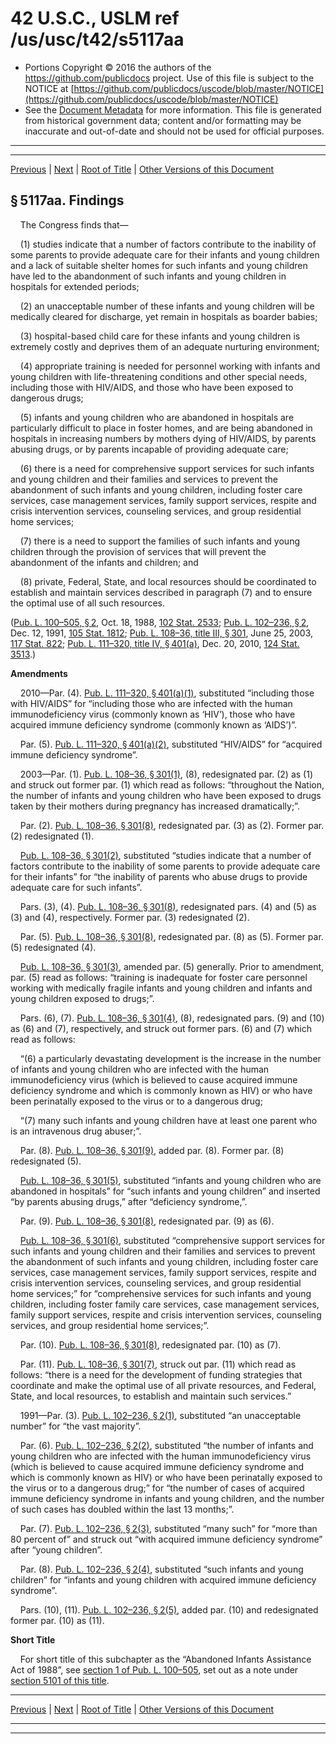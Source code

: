 ---
---

# 42 U.S.C., USLM ref /us/usc/t42/s5117aa

* Portions Copyright © 2016 the authors of the https://github.com/publicdocs project.
  Use of this file is subject to the NOTICE at [https://github.com/publicdocs/uscode/blob/master/NOTICE](https://github.com/publicdocs/uscode/blob/master/NOTICE)
* See the [Document Metadata](././../../../../..//README.md) for more information.
  This file is generated from historical government data; content and/or formatting may be inaccurate and out-of-date and should not be used for official purposes.

----------
----------

[Previous](./../../../../..//us/usc/t42/ch67/schIV–A/m__us_usc_t42_ch67_schIV–A.md) | [Next](./../../../../..//us/usc/t42/ch67/schIV–A/ptA/m__us_usc_t42_ch67_schIV–A_ptA.md) | [Root of Title](./../../../../../) | [Other Versions of this Document](https://publicdocs.github.io/go/links?ns=uslm&ref=%2Fus%2Fusc%2Ft42%2Fs5117aa)

## § 5117aa. Findings

    The Congress finds that—

    (1) studies indicate that a number of factors contribute to the inability of some parents to provide adequate care for their infants and young children and a lack of suitable shelter homes for such infants and young children have led to the abandonment of such infants and young children in hospitals for extended periods;

    (2) an unacceptable number of these infants and young children will be medically cleared for discharge, yet remain in hospitals as boarder babies;

    (3) hospital-based child care for these infants and young children is extremely costly and deprives them of an adequate nurturing environment;

    (4) appropriate training is needed for personnel working with infants and young children with life-threatening conditions and other special needs, including those with HIV/AIDS, and those who have been exposed to dangerous drugs;

    (5) infants and young children who are abandoned in hospitals are particularly difficult to place in foster homes, and are being abandoned in hospitals in increasing numbers by mothers dying of HIV/AIDS, by parents abusing drugs, or by parents incapable of providing adequate care;

    (6) there is a need for comprehensive support services for such infants and young children and their families and services to prevent the abandonment of such infants and young children, including foster care services, case management services, family support services, respite and crisis intervention services, counseling services, and group residential home services;

    (7) there is a need to support the families of such infants and young children through the provision of services that will prevent the abandonment of the infants and children; and

    (8) private, Federal, State, and local resources should be coordinated to establish and maintain services described in paragraph (7) and to ensure the optimal use of all such resources.

([Pub. L. 100–505, § 2][/us/pl/100/505/s2], Oct. 18, 1988, [102 Stat. 2533][/us/stat/102/2533]; [Pub. L. 102–236, § 2][/us/pl/102/236/s2], Dec. 12, 1991, [105 Stat. 1812][/us/stat/105/1812]; [Pub. L. 108–36, title III, § 301][/us/pl/108/36/s301], June 25, 2003, [117 Stat. 822][/us/stat/117/822]; [Pub. L. 111–320, title IV, § 401(a)][/us/pl/111/320/s401/a], Dec. 20, 2010, [124 Stat. 3513][/us/stat/124/3513].)

 __Amendments__ 

    2010—Par. (4). [Pub. L. 111–320, § 401(a)(1)][/us/pl/111/320/s401/a/1], substituted “including those with HIV/AIDS” for “including those who are infected with the human immunodeficiency virus (commonly known as ‘HIV’), those who have acquired immune deficiency syndrome (commonly known as ‘AIDS’)”.

    Par. (5). [Pub. L. 111–320, § 401(a)(2)][/us/pl/111/320/s401/a/2], substituted “HIV/AIDS” for “acquired immune deficiency syndrome”.

    2003—Par. (1). [Pub. L. 108–36, § 301(1)][/us/pl/108/36/s301/1], (8), redesignated par. (2) as (1) and struck out former par. (1) which read as follows: “throughout the Nation, the number of infants and young children who have been exposed to drugs taken by their mothers during pregnancy has increased dramatically;”.

    Par. (2). [Pub. L. 108–36, § 301(8)][/us/pl/108/36/s301/8], redesignated par. (3) as (2). Former par. (2) redesignated (1).

    [Pub. L. 108–36, § 301(2)][/us/pl/108/36/s301/2], substituted “studies indicate that a number of factors contribute to the inability of some parents to provide adequate care for their infants” for “the inability of parents who abuse drugs to provide adequate care for such infants”.

    Pars. (3), (4). [Pub. L. 108–36, § 301(8)][/us/pl/108/36/s301/8], redesignated pars. (4) and (5) as (3) and (4), respectively. Former par. (3) redesignated (2).

    Par. (5). [Pub. L. 108–36, § 301(8)][/us/pl/108/36/s301/8], redesignated par. (8) as (5). Former par. (5) redesignated (4).

    [Pub. L. 108–36, § 301(3)][/us/pl/108/36/s301/3], amended par. (5) generally. Prior to amendment, par. (5) read as follows: “training is inadequate for foster care personnel working with medically fragile infants and young children and infants and young children exposed to drugs;”.

    Pars. (6), (7). [Pub. L. 108–36, § 301(4)][/us/pl/108/36/s301/4], (8), redesignated pars. (9) and (10) as (6) and (7), respectively, and struck out former pars. (6) and (7) which read as follows:

    “(6) a particularly devastating development is the increase in the number of infants and young children who are infected with the human immunodeficiency virus (which is believed to cause acquired immune deficiency syndrome and which is commonly known as HIV) or who have been perinatally exposed to the virus or to a dangerous drug;

    “(7) many such infants and young children have at least one parent who is an intravenous drug abuser;”.

    Par. (8). [Pub. L. 108–36, § 301(9)][/us/pl/108/36/s301/9], added par. (8). Former par. (8) redesignated (5).

    [Pub. L. 108–36, § 301(5)][/us/pl/108/36/s301/5], substituted “infants and young children who are abandoned in hospitals” for “such infants and young children” and inserted “by parents abusing drugs,” after “deficiency syndrome,”.

    Par. (9). [Pub. L. 108–36, § 301(8)][/us/pl/108/36/s301/8], redesignated par. (9) as (6).

    [Pub. L. 108–36, § 301(6)][/us/pl/108/36/s301/6], substituted “comprehensive support services for such infants and young children and their families and services to prevent the abandonment of such infants and young children, including foster care services, case management services, family support services, respite and crisis intervention services, counseling services, and group residential home services;” for “comprehensive services for such infants and young children, including foster family care services, case management services, family support services, respite and crisis intervention services, counseling services, and group residential home services;”.

    Par. (10). [Pub. L. 108–36, § 301(8)][/us/pl/108/36/s301/8], redesignated par. (10) as (7).

    Par. (11). [Pub. L. 108–36, § 301(7)][/us/pl/108/36/s301/7], struck out par. (11) which read as follows: “there is a need for the development of funding strategies that coordinate and make the optimal use of all private resources, and Federal, State, and local resources, to establish and maintain such services.”

    1991—Par. (3). [Pub. L. 102–236, § 2(1)][/us/pl/102/236/s2/1], substituted “an unacceptable number” for “the vast majority”.

    Par. (6). [Pub. L. 102–236, § 2(2)][/us/pl/102/236/s2/2], substituted “the number of infants and young children who are infected with the human immunodeficiency virus (which is believed to cause acquired immune deficiency syndrome and which is commonly known as HIV) or who have been perinatally exposed to the virus or to a dangerous drug;” for “the number of cases of acquired immune deficiency syndrome in infants and young children, and the number of such cases has doubled within the last 13 months;”.

    Par. (7). [Pub. L. 102–236, § 2(3)][/us/pl/102/236/s2/3], substituted “many such” for “more than 80 percent of” and struck out “with acquired immune deficiency syndrome” after “young children”.

    Par. (8). [Pub. L. 102–236, § 2(4)][/us/pl/102/236/s2/4], substituted “such infants and young children” for “infants and young children with acquired immune deficiency syndrome”.

    Pars. (10), (11). [Pub. L. 102–236, § 2(5)][/us/pl/102/236/s2/5], added par. (10) and redesignated former par. (10) as (11).

 __Short Title__ 

    For short title of this subchapter as the “Abandoned Infants Assistance Act of 1988”, see [section 1 of Pub. L. 100–505][/us/pl/100/505/s1], set out as a note under [section 5101 of this title][/us/usc/t42/s5101].

----------

[Previous](./../../../../..//us/usc/t42/ch67/schIV–A/m__us_usc_t42_ch67_schIV–A.md) | [Next](./../../../../..//us/usc/t42/ch67/schIV–A/ptA/m__us_usc_t42_ch67_schIV–A_ptA.md) | [Root of Title](./../../../../../) | [Other Versions of this Document](https://publicdocs.github.io/go/links?ns=uslm&ref=%2Fus%2Fusc%2Ft42%2Fs5117aa)

----------
----------

[/us/pl/100/505/s2]: https://publicdocs.github.io/go/links?ns=uslm&ref=%2Fus%2Fpl%2F100%2F505%2Fs2
[/us/stat/102/2533]: https://publicdocs.github.io/go/links?ns=uslm&ref=%2Fus%2Fstat%2F102%2F2533
[/us/pl/102/236/s2]: https://publicdocs.github.io/go/links?ns=uslm&ref=%2Fus%2Fpl%2F102%2F236%2Fs2
[/us/stat/105/1812]: https://publicdocs.github.io/go/links?ns=uslm&ref=%2Fus%2Fstat%2F105%2F1812
[/us/pl/108/36/s301]: https://publicdocs.github.io/go/links?ns=uslm&ref=%2Fus%2Fpl%2F108%2F36%2Fs301
[/us/stat/117/822]: https://publicdocs.github.io/go/links?ns=uslm&ref=%2Fus%2Fstat%2F117%2F822
[/us/pl/111/320/s401/a]: https://publicdocs.github.io/go/links?ns=uslm&ref=%2Fus%2Fpl%2F111%2F320%2Fs401%2Fa
[/us/stat/124/3513]: https://publicdocs.github.io/go/links?ns=uslm&ref=%2Fus%2Fstat%2F124%2F3513
[/us/pl/111/320/s401/a/1]: https://publicdocs.github.io/go/links?ns=uslm&ref=%2Fus%2Fpl%2F111%2F320%2Fs401%2Fa%2F1
[/us/pl/111/320/s401/a/2]: https://publicdocs.github.io/go/links?ns=uslm&ref=%2Fus%2Fpl%2F111%2F320%2Fs401%2Fa%2F2
[/us/pl/108/36/s301/1]: https://publicdocs.github.io/go/links?ns=uslm&ref=%2Fus%2Fpl%2F108%2F36%2Fs301%2F1
[/us/pl/108/36/s301/8]: https://publicdocs.github.io/go/links?ns=uslm&ref=%2Fus%2Fpl%2F108%2F36%2Fs301%2F8
[/us/pl/108/36/s301/2]: https://publicdocs.github.io/go/links?ns=uslm&ref=%2Fus%2Fpl%2F108%2F36%2Fs301%2F2
[/us/pl/108/36/s301/8]: https://publicdocs.github.io/go/links?ns=uslm&ref=%2Fus%2Fpl%2F108%2F36%2Fs301%2F8
[/us/pl/108/36/s301/8]: https://publicdocs.github.io/go/links?ns=uslm&ref=%2Fus%2Fpl%2F108%2F36%2Fs301%2F8
[/us/pl/108/36/s301/3]: https://publicdocs.github.io/go/links?ns=uslm&ref=%2Fus%2Fpl%2F108%2F36%2Fs301%2F3
[/us/pl/108/36/s301/4]: https://publicdocs.github.io/go/links?ns=uslm&ref=%2Fus%2Fpl%2F108%2F36%2Fs301%2F4
[/us/pl/108/36/s301/9]: https://publicdocs.github.io/go/links?ns=uslm&ref=%2Fus%2Fpl%2F108%2F36%2Fs301%2F9
[/us/pl/108/36/s301/5]: https://publicdocs.github.io/go/links?ns=uslm&ref=%2Fus%2Fpl%2F108%2F36%2Fs301%2F5
[/us/pl/108/36/s301/8]: https://publicdocs.github.io/go/links?ns=uslm&ref=%2Fus%2Fpl%2F108%2F36%2Fs301%2F8
[/us/pl/108/36/s301/6]: https://publicdocs.github.io/go/links?ns=uslm&ref=%2Fus%2Fpl%2F108%2F36%2Fs301%2F6
[/us/pl/108/36/s301/8]: https://publicdocs.github.io/go/links?ns=uslm&ref=%2Fus%2Fpl%2F108%2F36%2Fs301%2F8
[/us/pl/108/36/s301/7]: https://publicdocs.github.io/go/links?ns=uslm&ref=%2Fus%2Fpl%2F108%2F36%2Fs301%2F7
[/us/pl/102/236/s2/1]: https://publicdocs.github.io/go/links?ns=uslm&ref=%2Fus%2Fpl%2F102%2F236%2Fs2%2F1
[/us/pl/102/236/s2/2]: https://publicdocs.github.io/go/links?ns=uslm&ref=%2Fus%2Fpl%2F102%2F236%2Fs2%2F2
[/us/pl/102/236/s2/3]: https://publicdocs.github.io/go/links?ns=uslm&ref=%2Fus%2Fpl%2F102%2F236%2Fs2%2F3
[/us/pl/102/236/s2/4]: https://publicdocs.github.io/go/links?ns=uslm&ref=%2Fus%2Fpl%2F102%2F236%2Fs2%2F4
[/us/pl/102/236/s2/5]: https://publicdocs.github.io/go/links?ns=uslm&ref=%2Fus%2Fpl%2F102%2F236%2Fs2%2F5
[/us/pl/100/505/s1]: https://publicdocs.github.io/go/links?ns=uslm&ref=%2Fus%2Fpl%2F100%2F505%2Fs1
[/us/usc/t42/s5101]: https://publicdocs.github.io/go/links?ns=uslm&ref=%2Fus%2Fusc%2Ft42%2Fs5101


